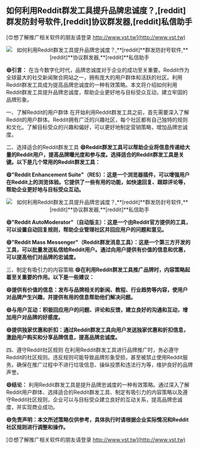 ## **如何利用Reddit群发工具提升品牌忠诚度？,**[reddit]**群发防封号软件,**[reddit]**协议群发器,**[reddit]**私信助手**

[😍想了解推广相关软件的朋友请登录 http://www.vst.tw](http://www.vst.tw)

 <center><img src="https://vst.tw/MP4/tuiguang/png/0.png" alt="如何利用Reddit群发工具提升品牌忠诚度？,**[reddit]**群发防封号软件,**[reddit]**协议群发器,**[reddit]**私信助手"></center>

**😄引言：**
在当今数字化时代，品牌忠诚度对于企业的成功至关重要。Reddit作为全球最大的社交新闻聚合网站之一，拥有庞大的用户群体和活跃的社区。利用Reddit群发工具成为提高品牌忠诚度的一种有效策略。本文将介绍如何利用Reddit群发工具提升品牌忠诚度，帮助企业更好地与目标受众互动，建立牢固的品牌形象。

一、了解Reddit的用户群体
在开始利用Reddit群发工具之前，首先需要深入了解Reddit的用户群体。Reddit拥有广泛的兴趣社区，每个社区都有自己独特的规则和文化。了解目标受众的兴趣和偏好，可以更好地制定营销策略，增加品牌忠诚度。

二、选择适合的Reddit群发工具
**😄Reddit群发工具可以帮助企业将信息传递给大量的Reddit用户，提高品牌曝光度和参与度。选择适合的Reddit群发工具是关键。以下是几个常用的Reddit群发工具：**

**😄"Reddit Enhancement Suite"（RES）：这是一个浏览器插件，可以增强用户在Reddit上的浏览体验。它提供了一些有用的功能，如快速回复、跟踪评论等，帮助企业更好地与目标受众互动。**

 <center><img src="https://vst.tw/MP4/tuiguang/png/0.png" alt="如何利用Reddit群发工具提升品牌忠诚度？,**[reddit]**群发防封号软件,**[reddit]**协议群发器,**[reddit]**私信助手"></center>

**😄"Reddit AutoModerator"（自动版主）：这是一个由Reddit官方提供的工具，可以设置自动回复规则，帮助企业管理社区并回应用户的问题和意见。**

**😄"Reddit Mass Messenger"（Reddit群发消息工具）：这是一个第三方开发的工具，可以批量发送私信给Reddit用户。通过向用户提供有价值的信息和优惠，可以提高他们对品牌的忠诚度。**

三、制定有吸引力的内容策略
**😄在利用Reddit群发工具推广品牌时，内容策略起着至关重要的作用。以下是一些建议：**

**😄提供有价值的信息：发布与品牌相关的新闻、教程、行业趋势等内容，使用户对品牌产生兴趣，并提供有用的信息帮助他们解决问题。**

**😄与用户互动：积极回应用户的问题、评论和反馈，建立良好的沟通和互动，增加用户对品牌的好感度。**

**😄提供独家优惠和折扣：通过Reddit群发工具向用户发送独家优惠和折扣信息，激励用户购买和分享品牌信息，提高品牌忠诚度。**

四、遵守Reddit社区规则
在利用Reddit群发工具进行品牌推广时，务必遵守Reddit的社区规则。违反规则可能导致品牌形象受损，甚至被禁止使用Reddit服务。确保在推广过程中不进行垃圾信息、操纵投票和违法行为等，维护良好的品牌声誉。

**😄结论：**
利用Reddit群发工具是提升品牌忠诚度的一种有效策略。通过深入了解Reddit用户群体、选择适合的Reddit群发工具、制定有吸引力的内容策略以及遵守Reddit社区规则，企业可以与目标受众建立良好的互动关系，提高品牌忠诚度，并实现商业成功。

**😄免责声明：本文所述策略仅供参考，具体执行时请根据企业实际情况和Reddit社区规则进行调整和操作。**

[😍想了解推广相关软件的朋友请登录 http://www.vst.tw](http://www.vst.tw)



